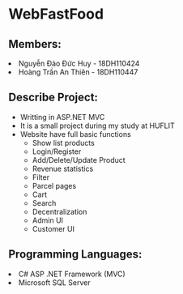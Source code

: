 # WebFastFood
## Members:
<li> Nguyễn Đào Đức Huy - 18DH110424 </li>
<li> Hoàng Trần An Thiên - 18DH110447 </li>

## Describe Project:
<ul>
<li> Writting in ASP.NET MVC </li>
<li> It is a small project during my study at HUFLIT </li>
<li> Website have full basic functions 
  <ul>
    <li> Show list products </li>
  <li> Login/Register </li>
  <li> Add/Delete/Update Product </li>
  <li> Revenue statistics </li>
  <li> Filter </li>
  <li> Parcel pages </li>
  <li> Cart </li>
  <li> Search </li>
  <li> Decentralization </li>
  <li> Admin UI </li>
  <li> Customer UI </li>
  </ul>
</li>
</ul>

## Programming Languages:
<li> C# ASP .NET Framework (MVC) </li>
<li> Microsoft SQL Server </li>

  
